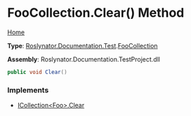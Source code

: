 # FooCollection\.Clear\(\) Method

[Home](../../../../../README.md)

**Type**: [Roslynator.Documentation.Test](../../README.md)\.[FooCollection](../README.md)

**Assembly**: Roslynator\.Documentation\.TestProject\.dll

```csharp
public void Clear()
```

### Implements

* [ICollection\<Foo>.Clear](https://docs.microsoft.com/en-us/dotnet/api/system.collections.generic.icollection-1.clear)
